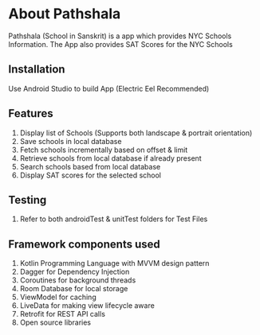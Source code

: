 # About Pathshala

Pathshala (School in Sanskrit) is a app which provides NYC Schools Information. 
The App also provides SAT Scores for the NYC Schools

## Installation

Use Android Studio to build App (Electric Eel Recommended)

## Features
1. Display list of Schools (Supports both landscape & portrait orientation)
2. Save schools in local database
3. Fetch schools incrementally based on offset & limit
4. Retrieve schools from local database if already present
5. Search schools based from local database
6. Display SAT scores for the selected school

## Testing 

1. Refer to both androidTest & unitTest folders for Test Files

## Framework components used

1. Kotlin Programming Language with MVVM design pattern
2. Dagger for Dependency Injection
3. Coroutines for background threads
4. Room Database for local storage
5. ViewModel for caching 
6. LiveData for making view lifecycle aware
7. Retrofit for REST API calls
8. Open source libraries
